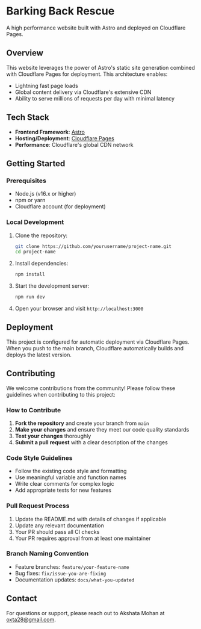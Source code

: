 # Barking Back Rescue 

A high performance website built with Astro and deployed on Cloudflare Pages.

## Overview

This website leverages the power of Astro's static site generation combined with Cloudflare Pages for deployment. This architecture enables:

- Lightning fast page loads
- Global content delivery via Cloudflare's extensive CDN
- Ability to serve millions of requests per day with minimal latency

## Tech Stack

- **Frontend Framework**: [Astro](https://astro.build/)
- **Hosting/Deployment**: [Cloudflare Pages](https://pages.cloudflare.com/)
- **Performance**: Cloudflare's global CDN network

## Getting Started

### Prerequisites

- Node.js (v16.x or higher)
- npm or yarn
- Cloudflare account (for deployment)

### Local Development

1. Clone the repository:
   ```bash
   git clone https://github.com/yourusername/project-name.git
   cd project-name
   ```

2. Install dependencies:
   ```bash
   npm install
   ```

3. Start the development server:
   ```bash
   npm run dev
   ```

4. Open your browser and visit `http://localhost:3000`

## Deployment

This project is configured for automatic deployment via Cloudflare Pages. When you push to the main branch, Cloudflare automatically builds and deploys the latest version.

## Contributing

We welcome contributions from the community! Please follow these guidelines when contributing to this project:

### How to Contribute

1. **Fork the repository** and create your branch from `main`
2. **Make your changes** and ensure they meet our code quality standards
3. **Test your changes** thoroughly
4. **Submit a pull request** with a clear description of the changes

### Code Style Guidelines

- Follow the existing code style and formatting
- Use meaningful variable and function names
- Write clear comments for complex logic
- Add appropriate tests for new features

### Pull Request Process

1. Update the README.md with details of changes if applicable
2. Update any relevant documentation
3. Your PR should pass all CI checks
4. Your PR requires approval from at least one maintainer

### Branch Naming Convention

- Feature branches: `feature/your-feature-name`
- Bug fixes: `fix/issue-you-are-fixing`
- Documentation updates: `docs/what-you-updated`

## Contact

For questions or support, please reach out to Akshata Mohan at oxta28@gmail.com.
